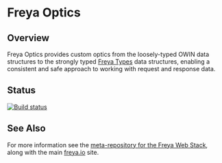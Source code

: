 # Freya Optics

## Overview

Freya Optics provides custom optics from the loosely-typed OWIN data structures to the strongly typed [Freya Types](https://github.com/xyncro/freya-types) data structures, enabling a consistent and safe approach to working with request and response data.

## Status

[![Build status](https://ci.appveyor.com/api/projects/status/v45r28ikuebn4qaw/branch/master?svg=true)](https://ci.appveyor.com/project/xyncro/freya-optics/branch/master)

## See Also

For more information see the [meta-repository for the Freya Web Stack](https://github.com/xyncro/freya), along with the main [freya.io](https://freya.io) site.
